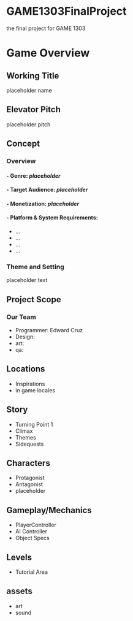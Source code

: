 # GAME1303FinalProject
the final project for GAME 1303


# Game Overview

## Working Title
placeholder name

## Elevator Pitch
placeholder pitch

## Concept
### Overview

#### - Genre: *placeholder*
#### - Target Audience: *placeholder*
#### - Monetization: *placeholder*
#### - Platform & System Requirements:
  - ...
  - ...
  - ...
  - ...
### Theme and Setting
placeholder text

## Project Scope
### Our Team
- Programmer: Edward Cruz
- Design:
- art:
- qa:

## Locations
  - Inspirations
  - in game locales
## Story
  - Turning Point 1
  - Climax
  - Themes
  - Sidequests
## Characters
  - Protagonist
  - Antagonist
  - placeholder
## Gameplay/Mechanics
  - PlayerController
  - AI Controller
  - Object Specs
## Levels
  - Tutorial Area
## assets
  - art
  - sound
